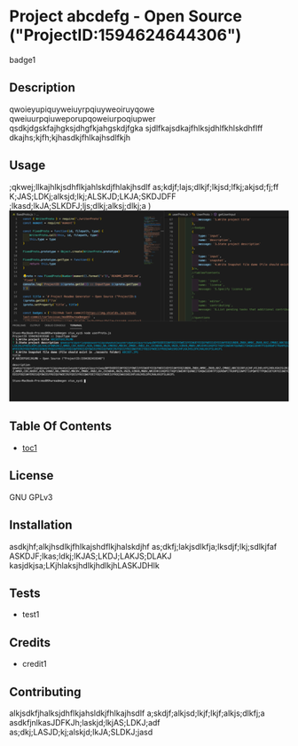# Project abcdefg - Open Source ("ProjectID:1594624644306")
badge1 
## Description
qwoieyupiquyweiuyrpqiuyweoiruyqowe
qweiuurpqiuweporupqoweiurpoqiupwer
qsdkjdgskfajhgksjdhgfkjahgskdjfgka
sjdlfkajsdkajfhlksjdhlfkhlskdhflff
dkajhs;kjfh;kjhasdkjfhlkajhsdlfkjh
## Usage
;qkwej;llkajhlkjsdhflkjahlskdjfhlakjhsdlf
as;kdjf;lajs;dlkjf;lkjsd;lfkj;akjsd;fj;ff
K;JAS;LDKj;alksjd;lkj;ALSKJD;LKJA;SKDJDFF
;lkasd;lkJA;SLKDFJ;ljs;dlkj;alksj;dlkj;a
)![image](./assets/console.jpg)
## Table Of Contents
* [toc1](#toc1)
## License
GNU GPLv3
## Installation
asdkjhf;alkjhsdlkjfhlkajshdflkjhalskdjhf
as;dkfj;lakjsdlkfja;lksdjf;lkj;sdlkjfaf
ASKDJF;lkas;ldkj;lKJAS;LKDJ;LAKJS;DLAKJ
kasjdkjsa;LKjhlaksjhdlkjhdlkjhLASKJDHlk
## Tests
* test1
## Credits
* credit1
## Contributing
alkjsdkfjhalksjdhflkjahsldkjfhlkajhsdlf
a;skdjf;alkjsd;lkjf;lkjf;alkjs;dlkfj;a
asdkfjnlkasJDFKJh;laskjd;lkjAS;LDKJ;adf
as;dkj;LASJD;kj;alskjd;lkJA;SLDKJ;jasd

